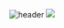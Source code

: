 ![header](https://capsule-render.vercel.app/api?type=wave&color=timeGradient&height=300&section=header&text=Hello%20Everyone&fontSize=90)
<img src="{https://upload.wikimedia.org/wikipedia/commons/9/99/Unofficial_JavaScript_logo_2.svg}" />
